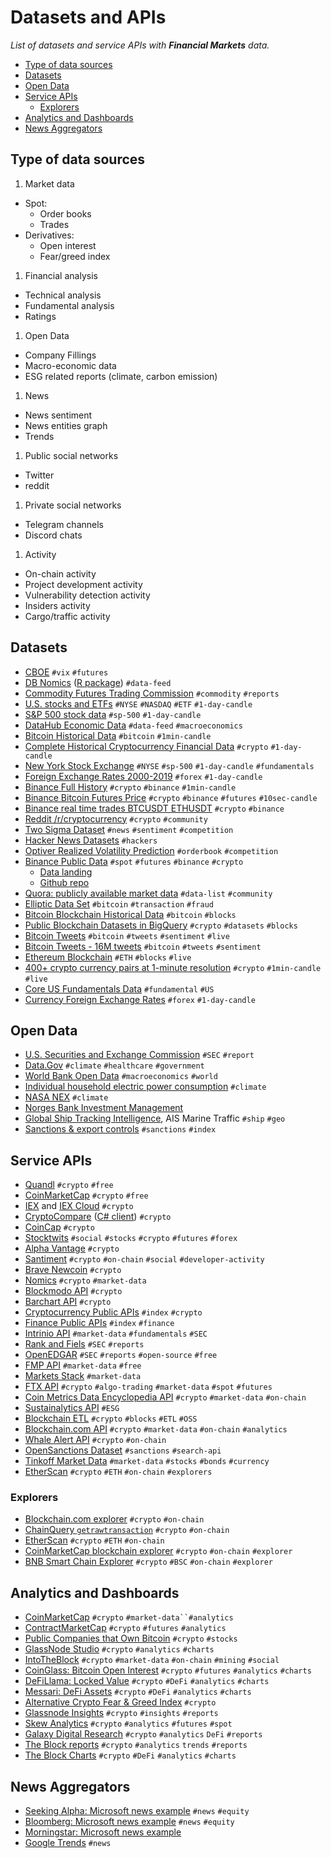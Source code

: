 
# Datasets and APIs

_List of datasets and service APIs with __Financial Markets__ data._

- [Type of data sources](#type-of-data-sources)
- [Datasets](#datasets)
- [Open Data](#open-data)
- [Service APIs](#service-apis)
  - [Explorers](#explorers)
- [Analytics and Dashboards](#analytics-and-dashboards)
- [News Aggregators](#news-aggregators)

## Type of data sources

1. Market data
  - Spot:
    - Order books
    - Trades
  - Derivatives:
    - Open interest
    - Fear/greed index
1. Financial analysis
  - Technical analysis
  - Fundamental analysis
  - Ratings
1. Open Data
  - Company Fillings
  - Macro-economic data
  - ESG related reports (climate, carbon emission)
1. News
  - News sentiment
  - News entities graph
  - Trends
1. Public social networks
  - Twitter
  - reddit
1. Private social networks
  - Telegram channels
  - Discord chats
1. Activity
  - On-chain activity
  - Project development activity
  - Vulnerability detection activity
  - Insiders activity
  - Cargo/traffic activity

## Datasets

- [CBOE](http://cfe.cboe.com/market-data/) `#vix` `#futures`
- [DB Nomics](https://db.nomics.world/) ([R package](https://macro.cepremap.fr/article/2019-10/rdbnomics-tutorial/)) `#data-feed`
- [Commodity Futures Trading Commission](https://www.cftc.gov/MarketReports/CommitmentsofTraders/index.htm) `#commodity` `#reports`
- [U.S. stocks and ETFs](https://www.kaggle.com/borismarjanovic/price-volume-data-for-all-us-stocks-etfs) `#NYSE` `#NASDAQ` `#ETF` `#1-day-candle`
- [S&P 500 stock data](https://www.kaggle.com/camnugent/sandp500) `#sp-500` `#1-day-candle`
- [DataHub Economic Data](https://datahub.io/collections/economic-data) `#data-feed` `#macroeconomics`
- [Bitcoin Historical Data](https://www.kaggle.com/mczielinski/bitcoin-historical-data) `#bitcoin` `#1min-candle`
- [Complete Historical Cryptocurrency Financial Data](https://www.kaggle.com/philmohun/cryptocurrency-financial-data) `#crypto` `#1-day-candle`
- [New York Stock Exchange](https://www.kaggle.com/dgawlik/nyse) `#NYSE` `#sp-500` `#1-day-candle` `#fundamentals`
- [Foreign Exchange Rates 2000-2019](https://www.kaggle.com/brunotly/foreign-exchange-rates-per-dollar-20002019) `#forex` `#1-day-candle`
- [Binance Full History](https://www.kaggle.com/jorijnsmit/binance-full-history) `#crypto` `#binance` `#1min-candle`
- [Binance Bitcoin Futures Price](https://www.kaggle.com/billqi/binance-bitcoin-futures-price-10s-intervals) `#crypto` `#binance` `#futures` `#10sec-candle`
- [Binance real time trades BTCUSDT ETHUSDT](https://www.kaggle.com/rossr61938/binance-real-time-trades-btcusdt-ethusdt) `#crypto` `#binance`
- [Reddit /r/cryptocurrency](https://www.kaggle.com/nickreinerink/reddit-rcryptocurrency) `#crypto` `#community`
- [Two Sigma Dataset](https://www.kaggle.com/c/two-sigma-financial-news/data) `#news` `#sentiment` `#competition`
- [Hacker News Datasets](https://www.kaggle.com/search?q=Hacker+News+in%3Adatasets) `#hackers`
- [Optiver Realized Volatility Prediction](https://www.kaggle.com/c/optiver-realized-volatility-prediction/data) `#orderbook` `#competition`
- [Binance Public Data](https://data.binance.vision/) `#spot` `#futures` `#binance` `#crypto`
  - [Data landing](https://www.binance.com/en/landing/data)
  - [Github repo](https://github.com/binance/binance-public-data/)
- [Quora: publicly available market data](https://www.quora.com/What-are-some-publicly-available-market-data-feeds) `#data-list` `#community`
- [Elliptic Data Set](https://www.kaggle.com/ellipticco/elliptic-data-set) `#bitcoin` `#transaction` `#fraud`
- [Bitcoin Blockchain Historical Data](https://www.kaggle.com/bigquery/bitcoin-blockchain) `#bitcoin` `#blocks`
- [Public Blockchain Datasets in BigQuery](https://github.com/blockchain-etl/public-datasets) `#crypto` `#datasets` `#blocks`
- [Bitcoin Tweets](https://www.kaggle.com/kaushiksuresh147/bitcoin-tweets) `#bitcoin` `#tweets` `#sentiment` `#live`
- [Bitcoin Tweets - 16M tweets](https://www.kaggle.com/alaix14/bitcoin-tweets-20160101-to-20190329) `#bitcoin` `#tweets` `#sentiment`
- [Ethereum Blockchain](https://www.kaggle.com/bigquery/ethereum-blockchain) `#ETH` `#blocks` `#live`
- [400+ crypto currency pairs at 1-minute resolution](https://www.kaggle.com/tencars/392-crypto-currency-pairs-at-minute-resolution) `#crypto` `#1min-candle` `#live`
- [Core US Fundamentals Data](https://data.nasdaq.com/databases/SF1/data) `#fundamental` `#US`
- [Currency Foreign Exchange Rates](https://www.kaggle.com/datasets/dhruvildave/currency-exchange-rates) `#forex` `#1-day-candle`

## Open Data

- [U.S. Securities and Exchange Commission](https://www.sec.gov/edgar/searchedgar/companysearch.html) `#SEC` `#report`
- [Data.Gov](https://www.data.gov/) `#climate` `#healthcare` `#government`
- [World Bank Open Data](https://data.worldbank.org/) `#macroeconomics` `#world`
- [Individual household electric power consumption](https://archive.ics.uci.edu/ml/datasets/Individual+household+electric+power+consumption) `#climate`
- [NASA NEX](https://registry.opendata.aws/nasanex/) `#climate`
- [Norges Bank Investment Management](https://www.nbim.no/en/the-fund/investments/#/)
- [Global Ship Tracking Intelligence](https://www.marinetraffic.com/en/ais/home/centerx:152.9/centery:30.1/zoom:2), AIS Marine Traffic `#ship` `#geo`
- [Sanctions & export controls](https://sanctionsnews.bakermckenzie.com/resources/) `#sanctions` `#index`

## Service APIs

- [Quandl](https://www.quandl.com/) `#crypto` `#free`
- [CoinMarketCap](https://coinmarketcap.com/api/documentation/v1/) `#crypto` `#free`
- [IEX](https://iextrading.com/developers/docs/) and [IEX Cloud](https://iexcloud.io/docs/api/) `#crypto`
- [CryptoCompare](https://min-api.cryptocompare.com/documentation) ([C# client](https://github.com/joancaron/cryptocompare-api/tree/master/docs)) `#crypto`
- [CoinCap](https://docs.coincap.io/?version=latest) `#crypto`
- [Stocktwits](https://api.stocktwits.com/developers/docs/api) `#social` `#stocks` `#crypto` `#futures` `#forex`
- [Alpha Vantage](https://www.alphavantage.co/documentation/) `#crypto`
- [Santiment](https://neuro.santiment.net/) `#crypto` `#on-chain` `#social` `#developer-activity`
- [Brave Newcoin](https://bravenewcoin.com/developers) `#crypto`
- [Nomics](https://docs.nomics.com/) `#crypto` `#market-data`
- [Blockmodo API](https://blockmodo.com/docs/api) `#crypto`
- [Barchart API](https://www.barchart.com/ondemand/api) `#crypto`
- [Cryptocurrency Public APIs](https://github.com/public-apis/public-apis#cryptocurrency) `#index` `#crypto`
- [Finance Public APIs](https://github.com/public-apis/public-apis#finance) `#index` `#finance`
- [Intrinio API](https://docs.intrinio.com/documentation/) `#market-data` `#fundamentals` `#SEC`
- [Rank and Fiels](http://rankandfiled.com/#/data/tickers) `#SEC` `#reports`
- [OpenEDGAR](https://github.com/LexPredict/openedgar) `#SEC` `#reports` `#open-source` `#free`
- [FMP API](https://financialmodelingprep.com/developer/) `#market-data` `#free`
- [Markets Stack](https://marketstack.com/documentation) `#market-data`
- [FTX API](https://docs.ftx.com/#overview) `#crypto` `#algo-trading` `#market-data` `#spot` `#futures`
- [Coin Metrics Data Encyclopedia API](https://docs.coinmetrics.io/) `#crypto` `#market-data` `#on-chain`
- [Sustainalytics API](https://www.sustainalytics.com/api-data-feeds#api) `#ESG`
- [Blockchain ETL](https://github.com/blockchain-etl) `#crypto` `#blocks` `#ETL` `#OSS`
- [Blockchain.com API](https://www.blockchain.com/api) `#crypto` `#market-data` `#on-chain` `#analytics`
- [Whale Alert API](https://docs.whale-alert.io/#introduction) `#crypto` `#on-chain`
- [OpenSanctions Dataset](https://www.opensanctions.org/datasets/) `#sanctions` `#search-api`
- [Tinkoff Market Data](https://github.com/Tinkoff/investAPI/tree/main/src/marketdata) `#market-data` `#stocks` `#bonds` `#currency`
- [EtherScan](https://etherscan.io/apis) `#crypto` `#ETH` `#on-chain` `#explorers`
  
### Explorers

- [Blockchain.com explorer](https://www.blockchain.com/explorer) `#crypto` `#on-chain`
- [ChainQuery `getrawtransaction`](https://chainquery.com/bitcoin-cli/getrawtransaction) `#crypto` `#on-chain`
- [EtherScan](https://etherscan.io/) `#crypto` `#ETH` `#on-chain`
- [CoinMarketCap blockchain explorer](https://blockchain.coinmarketcap.com/) `#crypto` `#on-chain` `#explorer`
- [BNB Smart Chain Explorer](https://bscscan.com/) `#crypto` `#BSC` `#on-chain` `#explorer`

## Analytics and Dashboards

- [CoinMarketCap](https://coinmarketcap.com/) `#crypto` `#market-data``#analytics`
- [ContractMarketCap](https://contractmarketcap.com/) `#crypto` `#futures` `#analytics`
- [Public Companies that Own Bitcoin](https://www.buybitcoinworldwide.com/treasuries/) `#crypto` `#stocks`
- [GlassNode Studio](https://studio.glassnode.com/metrics) `#crypto` `#analytics` `#charts`
- [IntoTheBlock](https://app.intotheblock.com/) `#crypto` `#market-data` `#on-chain` `#mining` `#social`
- [CoinGlass: Bitcoin Open Interest](https://www.coinglass.com/BitcoinOpenInterest) `#crypto` `#futures` `#analytics` `#charts`
- [DeFiLlama: Locked Value](https://defillama.com/chains) `#crypto` `#DeFi` `#analytics` `#charts`
- [Messari: DeFi Assets](https://messari.io/screener/defi-assets-7EE8EDB1) `#crypto` `#DeFi` `#analytics` `#charts`
- [Alternative Crypto Fear & Greed Index](https://alternative.me/crypto/fear-and-greed-index/) `#crypto`
- [Glassnode Insights](https://insights.glassnode.com/) `#crypto` `#insights` `#reports`
- [Skew Analytics](https://skew.com/) `#crypto` `#analytics` `#futures` `#spot`
- [Galaxy Digital Research](https://www.galaxydigital.io/research/) `#crypto` `#analytics` `DeFi` `#reports`
- [The Block reports](https://www.theblockcrypto.com/reports) `#crypto` `#analytics` `trends` `#reports`
- [The Block Charts](https://www.theblockcrypto.com/data/decentralized-finance/asset-management) `#crypto` `#DeFi` `#analytics` `#charts`

## News Aggregators

- [Seeking Alpha: Microsoft news example](https://seekingalpha.com/symbol/MSFT/news) `#news` `#equity`
- [Bloomberg: Microsoft news example](https://www.bloomberg.com/quote/MSFT:US) `#news` `#equity`
- [Morningstar: Microsoft news example](https://www.morningstar.com/stocks/xnas/msft/news)
- [Google Trends](https://trends.google.com/) `#news`
